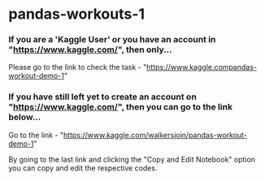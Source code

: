 # pandas-workouts-1

### If you are a 'Kaggle User' or you have an account in "https://www.kaggle.com/", then only...

Please go to the link to check the task - "https://www.kaggle.compandas-workout-demo-1"


### If you have still left yet to create an account on "https://www.kaggle.com/", then you can go to the link below...

Go to the link - "https://www.kaggle.com/walkersjoin/pandas-workout-demo-1"

By going to the last link and clicking the "Copy and Edit Notebook" option you can copy and edit the respective codes.

